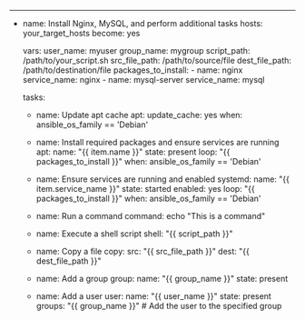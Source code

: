 ---
- name: Install Nginx, MySQL, and perform additional tasks
  hosts: your_target_hosts
  become: yes

  vars:
    user_name: myuser
    group_name: mygroup
    script_path: /path/to/your_script.sh
    src_file_path: /path/to/source/file
    dest_file_path: /path/to/destination/file
    packages_to_install:
      - name: nginx
        service_name: nginx
      - name: mysql-server
        service_name: mysql

  tasks:
    - name: Update apt cache
      apt:
        update_cache: yes
      when: ansible_os_family == 'Debian'

    - name: Install required packages and ensure services are running
      apt:
        name: "{{ item.name }}"
        state: present
      loop: "{{ packages_to_install }}"
      when: ansible_os_family == 'Debian'

    - name: Ensure services are running and enabled
      systemd:
        name: "{{ item.service_name }}"
        state: started
        enabled: yes
      loop: "{{ packages_to_install }}"
      when: ansible_os_family == 'Debian'

    - name: Run a command
      command: echo "This is a command"
      
    - name: Execute a shell script
      shell: "{{ script_path }}"
      
    - name: Copy a file
      copy:
        src: "{{ src_file_path }}"
        dest: "{{ dest_file_path }}"
      
    - name: Add a group
      group:
        name: "{{ group_name }}"
        state: present
      
    - name: Add a user
      user:
        name: "{{ user_name }}"
        state: present
        groups: "{{ group_name }}"  # Add the user to the specified group
